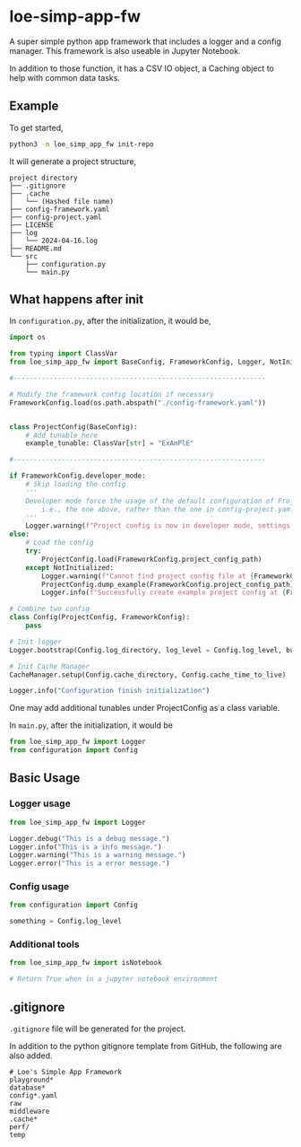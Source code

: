 # loe-simp-app-fw

A super simple python app framework that includes a logger and a config manager. This framework is also useable in Jupyter Notebook.

In addition to those function, it has a CSV IO object, a Caching object to help with common data tasks.

## Example

To get started, 

```bash
python3 -m loe_simp_app_fw init-repo
```

It will generate a project structure,

```
project directory
├── .gitignore
├── .cache
│   └── (Hashed file name)
├── config-framework.yaml
├── config-project.yaml
├── LICENSE
├── log
│   └── 2024-04-16.log
├── README.md
└── src
    ├── configuration.py
    └── main.py

```

## What happens after init

In `configuration.py`, after the initialization, it would be,

```python
import os

from typing import ClassVar
from loe_simp_app_fw import BaseConfig, FrameworkConfig, Logger, NotInitialized, CacheManager

#---------------------------------------------------------------

# Modify the framework config location if necessary
FrameworkConfig.load(os.path.abspath("./config-framework.yaml"))


class ProjectConfig(BaseConfig):
    # Add tunable here
    example_tunable: ClassVar[str] = "ExAmPlE"

#---------------------------------------------------------------

if FrameworkConfig.developer_mode:
    # Skip loading the config
    '''
    Developer mode force the usage of the default configuration of ProjectConfig,
        i.e., the one above, rather than the one in config-project.yaml
    '''
    Logger.warning(f"Project config is now in developer mode, settings from config-project.yaml will be ignored")
else:
    # Load the config
    try:
        ProjectConfig.load(FrameworkConfig.project_config_path)
    except NotInitialized:
        Logger.warning(f"Cannot find project config file at {FrameworkConfig.project_config_path}.")
        ProjectConfig.dump_example(FrameworkConfig.project_config_path)
        Logger.info(f"Successfully create example project config at {FrameworkConfig.project_config_path}")

# Combine two config
class Config(ProjectConfig, FrameworkConfig):
    pass

# Init logger
Logger.bootstrap(Config.log_directory, log_level = Config.log_level, buffering = Config.log_buffer_size)

# Init Cache Manager
CacheManager.setup(Config.cache_directory, Config.cache_time_to_live)

Logger.info("Configuration finish initialization")
```

One may add additional tunables under ProjectConfig as a class variable.

In `main.py`, after the initialization, it would be

```python
from loe_simp_app_fw import Logger
from configuration import Config

```

## Basic Usage

### Logger usage

```python
from loe_simp_app_fw import Logger

Logger.debug("This is a debug message.")
Logger.info("This is a info message.")
Logger.warning("This is a warning message.")
Logger.error("This is a error message.")
```

### Config usage

```python
from configuration import Config

something = Config.log_level
```

### Additional tools

```python
from loe_simp_app_fw import isNotebook

# Return True when in a jupyter notebook environment

```

## .gitignore

`.gitignore` file will be generated for the project.

In addition to the python gitignore template from GitHub, the following are also added.

```.gitignore
# Loe's Simple App Framework
playground*
database*
config*.yaml
raw
middleware
.cache*
perf/
temp
```
